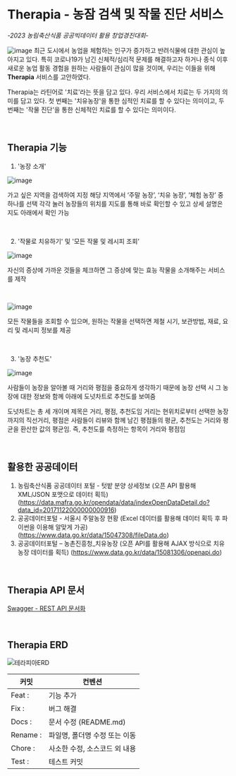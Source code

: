 # Therapia - 농잠 검색 및 작물 진단 서비스
*-2023 농림축산식품 공공빅데이터 활용 창업경진대회-*

![image](https://github.com/zosungwoo/Therapia/assets/30895117/c3682cec-0c48-4851-844a-dc8a2fa8a000)
최근 도시에서 농업을 체험하는 인구가 증가하고 반려식물에 대한 관심이 높아지고 있다. 특히 코로나19가 남긴 신체적/심리적 문제를 해결하고자 하거나 종식 이후 새로운 농업 활동 경험을 원하는 사람들이 관심이 많을 것이며, 우리는 이들을 위해 **Therapia** 서비스를 고안하였다.

Therapia는 라틴어로 '치료'라는 뜻을 담고 있다. 우리 서비스에서 치료는 두 가지의 의미를 담고 있다. 첫 번째는 '치유농장'을 통한 심적인 치료를 할 수 있다는 의미이고, 두 번째는 '작물 진단'을 통한 신체적인 치료를 할 수 있다는 의미이다. 

<br>

## Therapia 기능

1. '농장 소개'

![image](https://github.com/zosungwoo/Therapia/assets/30895117/85f54544-4b68-4179-8b64-f1098ff9a18c)

가고 싶은 지역을 검색하여 지정
해당 지역에서 ‘주말 농장’, ‘치유 농장’, ‘체험 농장’ 중 하나를 선택
각각 눌러 농장들의 위치를 지도를 통해 바로 확인할 수 있고 상세 설명은 지도 아래에서 확인 가능

<br>

2. '작물로 치유하기' 및 '모든 작물 및 레시피 조회'

![image](https://github.com/zosungwoo/Therapia/assets/30895117/cee84377-f29f-4ee0-8eec-34ae1df27a4a)

자신의 증상에 가까운 것들을 체크하면 그 증상에 맞는 효능 작물을 소개해주는 서비스를 제작

<br>

![image](https://github.com/zosungwoo/Therapia/assets/30895117/0f90e9f1-2d57-48a4-bcb5-c452830a4dd1)

모든 작물들을 조회할 수 있으며, 원하는 작물을 선택하면 제철 시기, 보관방법, 재료, 요리 및 레시피 정보를 제공

<br>

3. '농장 추천도'

![image](https://github.com/zosungwoo/Therapia/assets/30895117/c617d0a7-3ecc-4eae-ba67-f9a0808f54c7)

사람들이 농장을 알아볼 때 거리와 평점을 중요하게 생각하기 때문에 농장 선택 시 그 농장에 대한 정보와 함께 아래에 도넛차트로 추천도를 보여줌

도넛차트는 총 세 개이며 제목은 거리, 평점, 추천도임
거리는 현위치로부터 선택한 농장까지의 직선거리, 평점은 사람들이 리뷰와 함께 남긴 평점들의 평균, 추천도는 거리와 평균을 환산한 값의 평균임. 즉, 추천도를 측정하는 항목이 거리와 평점임

<br>

## 활용한 공공데이터
1) 농림축산식품 공공데이터 포털 - 텃밭 분양 상세정보 (오픈 API 활용해 XML/JSON 포맷으로 데이터 획득)
(https://data.mafra.go.kr/opendata/data/indexOpenDataDetail.do?data_id=20171122000000000916)
2) 공공데이터포털 - 서울시 주말농장 현황 (Excel 데이터를 활용해 데이터 획득 후 파이썬을 이용해 알맞게 가공)
(https://www.data.go.kr/data/15047308/fileData.do)
3) 공공데이터포털 – 농촌진흥청_치유농장 (오픈 API를 활용해 AJAX 방식으로 치유농장 데이터를 획득)
(https://www.data.go.kr/data/15081306/openapi.do)

<br>

## Therapia API 문서
[Swagger - REST API 문서화](https://github.com/zosungwoo/Therapia/files/12281674/API.pdf)

<br>

## Therapia ERD
![테라피아ERD](https://user-images.githubusercontent.com/63544044/172849734-612d9abb-6388-4c4b-a7ac-4e56ce3b3819.png)

|커밋|컨벤션|
|-----|-----|
|Feat : |기능 추가|
|Fix : |버그 해결|
|Docs : |문서 수정 (README.md)|
|Rename : |파일명, 폴더명 수정 또는 이동|
|Chore : |사소한 수정, 소스코드 외 내용|
|Test : |테스트 커밋|
